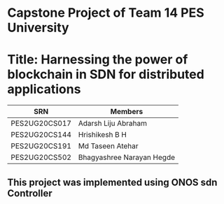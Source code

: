 # Capstone Project of Team 14 PES University
# Title: Harnessing the power of blockchain in SDN for distributed applications

| SRN            | Members                   |
| ---------------| --------------------------|
| PES2UG20CS017  | Adarsh Liju Abraham       |
| PES2UG20CS144  | Hrishikesh B H            |
| PES2UG20CS191  | Md Taseen Atehar          |
| PES2UG20CS502  | Bhagyashree Narayan Hegde |

## This project was implemented using ONOS sdn Controller
